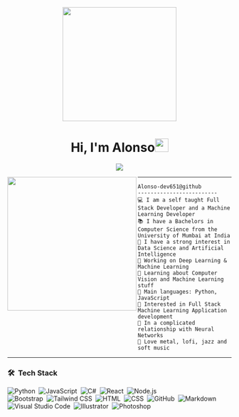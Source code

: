 <p align="center">
  <img style="width:auto; height:16rem" src="https://media1.tenor.com/m/iZjSGTjKzyQAAAAC/shinei-nouzen-86.gif"/>
</p>

<h1 align="center">Hi, I'm Alonso<img width="30px" src="https://raw.githubusercontent.com/iampavangandhi/iampavangandhi/master/gifs/Hi.gif"></h1>

<p align="center">
  <a href="https://github.com/DenverCoder1/readme-typing-svg"><img src="https://readme-typing-svg.herokuapp.com?lines=Computer+Science+Student;Full+Stack+Web+Developer;Freelancer;Always%20learning%20new%20things&center=true&width=380&height=45"></a>
</p>

<img align="left" src="https://media1.tenor.com/m/_DOBjnGspYAAAAAC/code-coding.gif" style="width:290px; height:300"/>
<hr>

```
Alonso-dev651@github
-------------------------
💻 I am a self taught Full Stack Developer and a Machine Learning Developer
📚 I have a Bachelors in Computer Science from the University of Mumbai at India
📝 I have a strong interest in Data Science and Artificial Intelligence
🔭 Working on Deep Learning & Machine Learning
🌱 Learning about Computer Vision and Machine Learning stuff
🌟 Main languages: Python, JavaScript
🚩 Interested in Full Stack Machine Learning Application development
💖 In a complicated relationship with Neural Networks
🎵 Love metal, lofi, jazz and soft music
```
<hr>

### 🛠 &nbsp;Tech Stack

![Python](https://img.shields.io/badge/-Python-05122A?style=flat&logo=python)&nbsp;
![JavaScript](https://img.shields.io/badge/-JavaScript-05122A?style=flat&logo=javascript)&nbsp;
![C#](https://img.shields.io/badge/-C%23-05122A?style=flat&logo=c-sharp)&nbsp;
![React](https://img.shields.io/badge/-React-05122A?style=flat&logo=react)&nbsp;
![Node.js](https://img.shields.io/badge/-Node.js-05122A?style=flat&logo=node.js)\
![Bootstrap](https://img.shields.io/badge/-Bootstrap-05122A?style=flat&logo=bootstrap&logoColor=563D7C)&nbsp;
![Tailwind CSS](https://img.shields.io/badge/-Tailwind%20CSS-38B2AC?style=flat&logo=tailwind-css)&nbsp;
![HTML](https://img.shields.io/badge/-HTML-05122A?style=flat&logo=HTML5)&nbsp;
![CSS](https://img.shields.io/badge/-CSS-05122A?style=flat&logo=CSS3&logoColor=1572B6)&nbsp;
![GitHub](https://img.shields.io/badge/-GitHub-05122A?style=flat&logo=github)&nbsp;
![Markdown](https://img.shields.io/badge/-Markdown-05122A?style=flat&logo=markdown)\
![Visual Studio Code](https://img.shields.io/badge/-Visual%20Studio%20Code-05122A?style=flat&logo=visual-studio-code&logoColor=007ACC)&nbsp;
![Illustrator](https://img.shields.io/badge/-Illustrator-05122A?style=flat&logo=adobe-illustrator)&nbsp;
![Photoshop](https://img.shields.io/badge/-Photoshop-05122A?style=flat&logo=adobe-photoshop)&nbsp;

